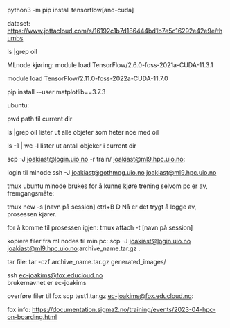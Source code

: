 python3 -m pip install tensorflow[and-cuda]

dataset: https://www.jottacloud.com/s/16192c1b7d186444bd1b7e5c16292e42e9e/thumbs

ls |grep oil

MLnode kjøring:  module load TensorFlow/2.6.0-foss-2021a-CUDA-11.3.1

module load TensorFlow/2.11.0-foss-2022a-CUDA-11.7.0


pip install --user matplotlib==3.7.3

ubuntu: 

pwd    path til current dir

ls |grep oil   lister ut alle objeter som heter noe med oil

ls -1 | wc -l  lister ut antall objeker i current dir

scp -J joakiast@login.uio.no -r train/ joakiast@ml9.hpc.uio.no:

login til mlnode ssh -J joakiast@gothmog.uio.no  joakiast@ml9.hpc.uio.no

tmux ubuntu mlnode brukes for å kunne kjøre trening selvom pc er av, fremgangsmåte: 

tmux new -s [navn på session] 
ctrl+B D 
Nå er det trygt å logge av, prosessen kjører. 

for å komme til prosessen igjen: 
tmux attach -t [navn på session]

kopiere filer fra ml nodes til min pc: scp -J joakiast@login.uio.no joakiast@ml9.hpc.uio.no:archive_name.tar.gz  .

tar file: tar -czf archive_name.tar.gz generated_images/

ssh ec-joakims@fox.educloud.no     
brukernavnet er ec-joakims

overføre filer til fox
scp test1.tar.gz ec-joakims@fox.educloud.no:

fox info: https://documentation.sigma2.no/training/events/2023-04-hpc-on-boarding.html

